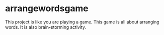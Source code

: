 # arrangewordsgame
This project is like you are playing a game. This game is all about arranging words. It is also brain-storming activity.
